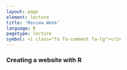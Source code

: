 ```yaml
---
layout: page
element: lecture
title: 'Review Week'
language: R
pagetype: lecture
symbol: <i class="fa fa-comment fa-lg"></i>
---
```


### Creating a website with R
